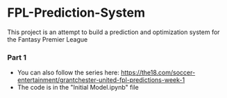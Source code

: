 # FPL-Prediction-System
This project is an attempt to build a prediction and optimization system for the Fantasy Premier League


### Part 1

- You can also follow the series here: https://the18.com/soccer-entertainment/grantchester-united-fpl-predictions-week-1 
- The code is in the "Initial Model.ipynb" file

